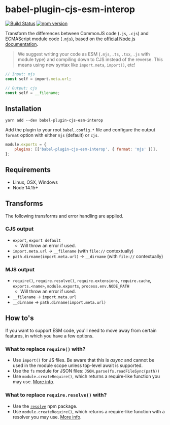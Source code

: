 # babel-plugin-cjs-esm-interop

[![Build Status](https://github.com/milesj/packemon/workflows/Build/badge.svg)](https://github.com/milesj/packemon/actions?query=branch%3Amaster)
[![npm version](https://badge.fury.io/js/babel-plugin-cjs-esm-interop.svg)](https://www.npmjs.com/package/babel-plugin-cjs-esm-interop)

Transform the differences between CommonJS code (`.js`, `.cjs`) and ECMAScript module code (`.mjs`),
based on the
[official Node.js documentation](https://nodejs.org/api/esm.html#esm_differences_between_es_modules_and_commonjs).

> We suggest writing your code as ESM (`.mjs`, `.ts`, `.tsx`, `.js` with module type) and compiling
> down to CJS instead of the reverse. This means using new syntax like `import.meta`, `import()`,
> etc!

```ts
// Input: mjs
const self = import.meta.url;
```

```ts
// Output: cjs
const self = __filename;
```

## Installation

```
yarn add --dev babel-plugin-cjs-esm-interop
```

Add the plugin to your root `babel.config.*` file and configure the output `format` option with
either `mjs` (default) or `cjs`.

```js
module.exports = {
	plugins: [['babel-plugin-cjs-esm-interop', { format: 'mjs' }]],
};
```

## Requirements

- Linux, OSX, Windows
- Node 14.15+

## Transforms

The following transforms and error handling are applied.

### CJS output

- `export`, `export default`
  - Will throw an error if used.
- `import.meta.url` -> `__filename` (with `file://` contextually)
- `path.dirname(import.meta.url)` -> `__dirname` (with `file://` contextually)

### MJS output

- `require()`, `require.resolve()`, `require.extensions`, `require.cache`, `exports.<name>`,
  `module.exports`, `process.env.NODE_PATH`
  - Will throw an error if used.
- `__filename` -> `import.meta.url`
- `__dirname` -> `path.dirname(import.meta.url)`

## How to's

If you want to support ESM code, you'll need to move away from certain features, in which you have a
few options.

### What to replace `require()` with?

- Use `import()` for JS files. Be aware that this is _async_ and cannot be used in the module scope
  unless top-level await is supported.
- Use the `fs` module for JSON files: `JSON.parse(fs.readFileSync(path))`
- Use `module.createRequire()`, which returns a require-like function you may use.
  [More info](https://nodejs.org/api/module.html#module_module_createrequire_filename).

### What to replace `require.resolve()` with?

- Use the [`resolve`](https://www.npmjs.com/package/resolve) npm package.
- Use `module.createRequire()`, which returns a require-like function with a resolver you may use.
  [More info](https://nodejs.org/api/module.html#module_module_createrequire_filename).
